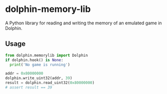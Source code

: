 # dolphin-memory-lib
A Python library for reading and writing the memory of an emulated game in Dolphin.

## Usage
```python
from dolphin.memorylib import Dolphin
if dolphin.hook() is None:
  print('No game is running')

addr = 0x80000000
dolphin.write_uint32(addr, 39)
result = dolphin.read_uint32(0x80000000)
# assert result == 39
```
